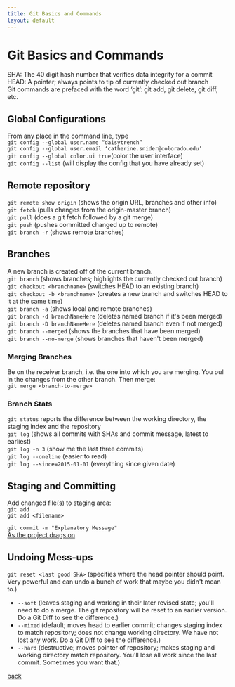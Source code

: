```yaml
---
title: Git Basics and Commands
layout: default
---
```


# Git Basics and Commands
SHA: The 40 digit hash number that verifies data integrity for a commit<br />
HEAD: A pointer; always points to tip of currently checked out branch<br />
Git commands are prefaced with the word ‘git’: git add, git delete, git diff, etc.

## Global Configurations
From any place in the command line, type<br />
`git config --global user.name “daisytrench”`<br />
`git config --global user.email ‘catherine.snider@colorado.edu’`<br />
`git config --global color.ui true`(color the user interface)<br />
`git config --list` (will display the config that you have already set)<br />

## Remote repository
`git remote show origin` (shows the origin URL, branches and other info)<br />
`git fetch` (pulls changes from the origin-master branch)<br />
`git pull` (does a git fetch followed by a git merge)<br />
`git push` (pushes committed changed up to remote)<br />
`git branch -r` (shows remote branches)<br />

## Branches
A new branch is created off of the current branch.<br />
`git branch` (shows branches; highlights the currently checked out branch)<br />
`git checkout <branchname>` (switches HEAD to an existing branch)<br />
`git checkout -b <branchname>` (creates a new branch and switches HEAD to it at the same time)<br />
`git branch -a` (shows local and remote branches)<br />
`git branch -d branchNameHere` (deletes named branch if it's been merged)<br />
`git branch -D branchNameHere` (deletes named branch even if not merged)<br />
`git branch --merged` (shows the branches that have been merged)<br />
`git branch --no-merge` (shows branches that haven't been merged)<br />

### Merging Branches
Be on the receiver branch, i.e. the one into which you are merging.  You pull in the changes from the other branch. Then merge: <br />
`git merge <branch-to-merge>`

### Branch Stats
`git status` reports the difference between the working directory, the staging index and the repository<br />
`git log` (shows all commits with SHAs and commit message, latest to earliest)<br />
`git log -n 3` (show me the last three commits)<br />
`git log --oneline` (easier to read)<br />
`git log --since=2015-01-01` (everything since given date)<br />

## Staging and Committing
Add changed file(s) to staging area:<br />
`git add .`<br />
`git add <filename>`<br />

`git commit -m "Explanatory Message"` <br />
[As the project drags on](https://xkcd.com/1296/)


## Undoing Mess-ups
`git reset <last good SHA>` (specifies where the head pointer should point. Very powerful and can undo a bunch of work that maybe you didn't mean to.)
* `--soft` (leaves staging and working in their later revised state; you'll need to do a merge. The git repository will be reset to an earlier version. Do a Git Diff to see the difference.)
* `--mixed` (default; moves head to earlier commit; changes staging index to match repository; does not change working directory. We have not lost any work. Do a Git Diff to see the difference.)
* `--hard` (destructive; moves pointer of repository; makes staging and working directory match repository. You'll lose all work since the last commit. Sometimes you want that.)


[back](./)
